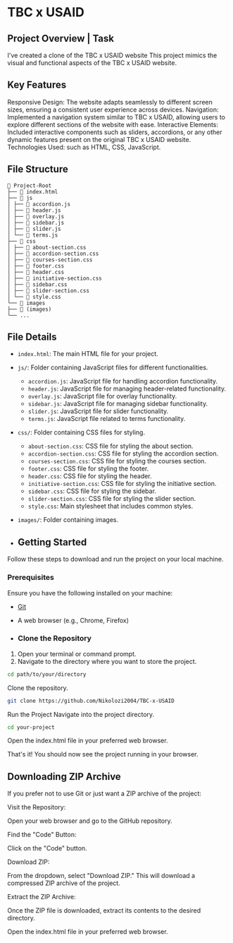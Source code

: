 # TBC x USAID
## Project Overview | Task
I've created a clone of the TBC x USAID website This project mimics the visual and functional aspects of the TBC x USAID website.

## Key Features
Responsive Design: The website adapts seamlessly to different screen sizes, ensuring a consistent user experience across devices.
Navigation: Implemented a navigation system similar to TBC x USAID, allowing users to explore different sections of the website with ease.
Interactive Elements: Included interactive components such as sliders, accordions, or any other dynamic features present on the original TBC x USAID website.
Technologies Used: such as HTML, CSS, JavaScript.

## File Structure

```
📂 Project-Root
├── 📄 index.html
├── 📁 js
│ ├── 📄 accordion.js
│ ├── 📄 header.js
│ ├── 📄 overlay.js
│ ├── 📄 sidebar.js
│ ├── 📄 slider.js
│ └── 📄 terms.js
├── 📁 css
│ ├── 📄 about-section.css
│ ├── 📄 accordion-section.css
│ ├── 📄 courses-section.css
│ ├── 📄 footer.css
│ ├── 📄 header.css
│ ├── 📄 initiative-section.css
│ ├── 📄 sidebar.css
│ ├── 📄 slider-section.css
│ └── 📄 style.css
└── 📁 images
├── 📄 (images)
└── ...
```
## File Details
- `index.html`: The main HTML file for your project.
- `js/`: Folder containing JavaScript files for different functionalities.
  - `accordion.js`: JavaScript file for handling accordion functionality.
  - `header.js`: JavaScript file for managing header-related functionality.
  - `overlay.js`: JavaScript file for overlay functionality.
  - `sidebar.js`: JavaScript file for managing sidebar functionality.
  - `slider.js`: JavaScript file for slider functionality.
  - `terms.js`: JavaScript file related to terms functionality.
- `css/`: Folder containing CSS files for styling.
  - `about-section.css`: CSS file for styling the about section.
  - `accordion-section.css`: CSS file for styling the accordion section.
  - `courses-section.css`: CSS file for styling the courses section.
  - `footer.css`: CSS file for styling the footer.
  - `header.css`: CSS file for styling the header.
  - `initiative-section.css`: CSS file for styling the initiative section.
  - `sidebar.css`: CSS file for styling the sidebar.
  - `slider-section.css`: CSS file for styling the slider section.
  - `style.css`: Main stylesheet that includes common styles.
- `images/`: Folder containing images.

- ## Getting Started

Follow these steps to download and run the project on your local machine.

### Prerequisites

Ensure you have the following installed on your machine:

- [Git](https://git-scm.com/)
- A web browser (e.g., Chrome, Firefox)

- ### Clone the Repository

1. Open your terminal or command prompt.
2. Navigate to the directory where you want to store the project.

```bash
cd path/to/your/directory
```
Clone the repository.
```bash
git clone https://github.com/Nikolozi2004/TBC-x-USAID
```
Run the Project
Navigate into the project directory.

```bash
cd your-project
```
Open the index.html file in your preferred web browser.

That's it! You should now see the project running in your browser.

## Downloading ZIP Archive

If you prefer not to use Git or just want a ZIP archive of the project:

Visit the Repository:

Open your web browser and go to the GitHub repository.

Find the "Code" Button:

Click on the "Code" button.

Download ZIP:

From the dropdown, select "Download ZIP." This will download a compressed ZIP archive of the project.

Extract the ZIP Archive:

Once the ZIP file is downloaded, extract its contents to the desired directory.

Open the index.html file in your preferred web browser.

